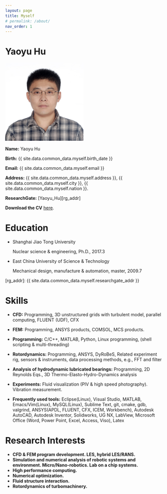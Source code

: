 ```yaml
---
layout: page
title: Myself
# permalink: /about/
nav_order: 1
---
```


# Yaoyu Hu #

<img src="Resources/Me01.JPG" alt="My portrait image." style="width:250px">

**Name:** Yaoyu Hu

**Birth:** {{ site.data.common_data.myself.birth_date }}

**Email:** {{ site.data.common_data.myself.email }}

**Address:** {{ site.data.common_data.myself.address }}, {{ site.data.common_data.myself.city }}, {{ site.data.common_data.myself.nation }}.

**ResearchGate:** [Yaoyu_Hu][rg_addr]

**Download the CV** [here]({{site.baseurl}}/Resources/CV/YaoyuHu-CV-20170806.pdf).

# Education #

*   Shanghai Jiao Tong University

	Nuclear science & engineering, Ph.D., 2017.3

*	East China University of Science & Technology

	Mechanical design, manufacture & automation, master, 2009.7

[rg_addr]: {{ site.data.common_data.myself.researchgate_addr }}

# Skills #

* **CFD:** Programming, 3D unstructured grids with turbulent model, parallel computing, FLUENT (UDF), CFX

* **FEM:** Programming, ANSYS products, COMSOL, MCS products.

* **Programming:** C/C++, MATLAB, Python, Linux programming, (shell scripting & multi-threading)

* **Rotordynamics:** Programming, ANSYS, DyRoBeS, Related experiment rig, sensors & instruments, data processing methods, e.g., FFT and filter

* **Analysis of hydrodynamic lubricated bearings:** Programming, 2D Reynolds Eqs., 3D Thermo-Elasto-Hydro-Dynamics analysis

* **Experiments:** Fluid visualization (PIV & high speed photography). Vibration measurement.

* **Frequently used tools:** Eclipse(Linux), Visual Studio, MATLAB, Emacs/Vim(Linux), MySQL(Linux), Sublime Text, git, cmake, gdb, valgrind, ANSYS(APDL, FLUENT, CFX, ICEM, Workbench), Autodesk AutoCAD, Autodesk Inventor, Solidworks, UG NX, LabView, Microsoft Office (Word, Power Point, Excel, Access, Viso), Latex

# Research Interests #

* **CFD & FEM program development. LES, hybrid LES/RANS.**
* **Simulation and numerical analysis of robotic systems and environment. Micro/Nano-robotics. Lab on a chip systems.**
* **High performance computing.**
* **Numerical optimization.**
* **Fluid structure interaction.**
* **Rotordynamics of turbomachinery.**
